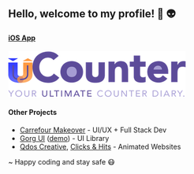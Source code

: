 ## Hello, welcome to my profile! 👋 👽

#### [iOS App](https://apps.apple.com/app/id1528411584)

![uCounter](https://github.com/nelsieborja/nelsieborja/blob/master/uCounter-light.png?raw=true)

#### Other Projects

- [Carrefour Makeover](https://nextjs-apollo-graphql.herokuapp.com/user) - UI/UX + Full Stack Dev
- [Gorg UI](https://gorg-ui-v2.netlify.app/) ([demo](https://gorg-ui-demo.now.sh/)) - UI Library
- [Qdos Creative](https://qdoscreative.now.sh/), [Clicks & Hits](https://clicksandhits.ae/) - Animated Websites

~ Happy coding and stay safe 😷
